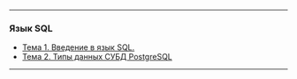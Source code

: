 ***
### Язык SQL

- <a href="https://github.com/v1adt3r/SQL/tree/main/%D0%AF%D0%B7%D1%8B%D0%BA%20SQL/%D0%A2%D0%B5%D0%BC%D0%B0%201.%20%D0%92%D0%B2%D0%B5%D0%B4%D0%B5%D0%BD%D0%B8%D0%B5%20%D0%B2%20%D1%8F%D0%B7%D1%8B%D0%BA%20SQL.">Тема 1. Введение в язык SQL.</a>
- <a href="https://github.com/v1adt3r/SQL/tree/main/%D0%AF%D0%B7%D1%8B%D0%BA%20SQL/%D0%A2%D0%B5%D0%BC%D0%B0%202.%20%D0%A2%D0%B8%D0%BF%D1%8B%20%D0%B4%D0%B0%D0%BD%D0%BD%D1%8B%D1%85%20%D0%A1%D0%A3%D0%91%D0%94%20PostgreSQL">Тема 2. Типы данных СУБД PostgreSQL</a>
***

